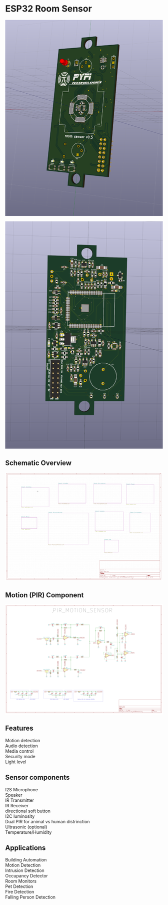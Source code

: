 # ESP32 Room Sensor


![Alt text](https://github.com/physiii/liger/blob/master/images/front_3d.png?raw=true "front")

![Alt text](https://github.com/physiii/liger/blob/master/images/back_3d.png?raw=true "back")

## Schematic Overview
![Alt text](https://github.com/physiii/liger/blob/master/images/schematic_overview.png?raw=true "schematic overview")

## Motion (PIR) Component
![Alt text](https://github.com/physiii/liger/blob/master/images/schematic_pir.png?raw=true "motion")


## Features
Motion detection<br>
Audio detection<br>
Media control<br>
Security mode<br>
Light level<br>

## Sensor components
I2S Microphone<br>
Speaker<br>
IR Transmitter<br>
IR Receiver<br>
directional soft button<br>
I2C luminosity<br>
Dual PIR for animal vs human distrinction<br>
Ultrasonic (optional)<br>
Temperature/Humidity<br>

## Applications
Building Automation<br>
Motion Detection<br>
Intrusion Detection<br>
Occupancy Detector<br>
Room Monitors<br>
Pet Detection<br>
Fire Detection<br>
Falling Person Detection<br>





